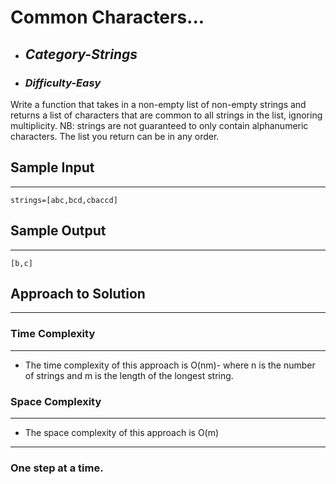 # Common Characters...

- ## **_Category-Strings_**
- ### **_Difficulty-Easy_**

Write a function that takes in a non-empty list of non-empty strings and returns a list of characters that are common to all strings in the list, ignoring multiplicity.
NB: strings are not guaranteed to only contain alphanumeric characters. The list you return can be in any order.

## Sample Input

---

```
strings=[abc,bcd,cbaccd]

```

## Sample Output

---

```
[b,c]
```

## Approach to Solution

---

### Time Complexity

---

- The time complexity of this approach is O(nm)- where n is the number of strings and m is the length of the longest string.

### Space Complexity

---

- The space complexity of this approach is O(m)

---

### One step at a time.
